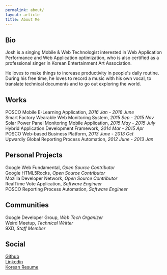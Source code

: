 ```yaml
---
permalink: about/
layout: article
title: About Me
---
```


## Bio
Josh is a singing Mobile & Web Technologist interested in Web Application Performance and Web Application optimization, who is also certified as a professional singer in Korean Entertainment Art Association.

He loves to make things to increase productivity in people's daily routine. During his free time, he loves to record a music with his own vocal, to translate technical documents and to go out exploring the world.

## Works
POSCO Mobile E-Learning Application, *2016 Jan - 2016 June* <br>
Smart Factory Wearable Web Monitoring System, *2015 Sep - 2015 Nov* <br>
Solar Power Panel Monitoring Mobile Application, *2015 May - 2015 July* <br>
Hybrid Application Development Framework, *2014 Mar - 2015 Apr* <br>
POSCO Web-based Business Platform, *2013 June - 2013 Oct* <br>
Upwardly Global Reporting Process Automation, *2012 June - 2013 Jan*

## Personal Projects
Google Web Fundamental, *Open Source Contributor* <br>
Google HTML5Rocks, *Open Source Contributor* <br>
Mozilla Developer Network, *Open Source Contributor* <br>
RealTime Vote Application, *Software Engineer* <br>
POSCO Reporting Process Automation, *Software Engineer*

## Communities
Google Developer Group, *Web Tech Organizer* <br>
Weird Meetup, *Technical Writter* <br>
9XD, *Staff Member*

## Social
[Github](https://github.com/joshua1988) <br>
[Linkedin](https://kr.linkedin.com/in/gihyojoshuajang) <br>
[Korean Resume](joshuajangresume.herokuapp.com) <br>
